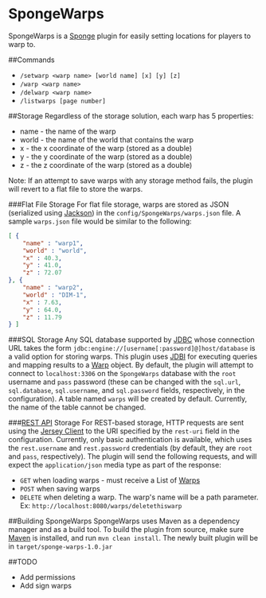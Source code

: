 # SpongeWarps
SpongeWarps is a [Sponge](https://www.spongepowered.org/) plugin for easily setting locations for players to warp to.

##Commands
* `/setwarp <warp name> [world name] [x] [y] [z]`
* `/warp <warp name>`
* `/delwarp <warp name>`
* `/listwarps [page number]`

##Storage
Regardless of the storage solution, each warp has 5 properties:
* name - the name of the warp
* world - the name of the world that contains the warp
* x - the x coordinate of the warp (stored as a double)
* y - the y coordinate of the warp (stored as a double)
* z - the z coordinate of the warp (stored as a double)

Note: If an attempt to save warps with any storage method fails, the plugin will revert to a flat file to store the warps.

###Flat File Storage
For flat file storage, warps are stored as JSON (serialized using [Jackson](http://wiki.fasterxml.com/JacksonHome)) in the `config/SpongeWarps/warps.json` file. A sample `warps.json` file would be similar to the following:

```json
[ {
    "name" : "warp1",
    "world" : "world",
    "x" : 40.3,
    "y" : 41.0,
    "z" : 72.07
}, {
    "name" : "warp2",
    "world" : "DIM-1",
    "x" : 7.63,
    "y" : 64.0,
    "z" : 11.79
} ]
```
###SQL Storage
Any SQL database supported by [JDBC](http://www.oracle.com/technetwork/java/overview-141217.html) whose connection URL takes the form `jdbc:engine://[username[:password]@]host/database` is a valid option for storing warps. This plugin uses [JDBI](http://jdbi.org/) for executing queries and mapping results to a [Warp](https://github.com/BlockLaunch/SpongeWarps/blob/master/src/main/java/com/blocklaunch/spongewarps/Warp.java) object. By default, the plugin will attempt to connect to `localhost:3306` on the `SpongeWarps` database with the `root` username and `pass` password (these can be changed with the `sql.url`, `sql.database`, `sql.username`, and `sql.password` fields, respectively, in the configuration). A table named `warps` will be created by default. Currently, the name of the table cannot be changed.

###[REST API](http://en.wikipedia.org/wiki/Representational_state_transfer) Storage
For REST-based storage, HTTP requests are sent using the  [Jersey Client](https://jersey.java.net/documentation/latest/client.html) to the URI specified by the `rest-uri` field in the configuration. Currently, only basic authentication is available, which uses the `rest.username` and `rest.password` credentials (by default, they are `root` and `pass`, respectively). The plugin will send the following requests, and will expect the `application/json` media type as part of the response:
* `GET` when loading warps - must receive a List of [Warps](https://github.com/BlockLaunch/SpongeWarps/blob/master/src/main/java/com/blocklaunch/spongewarps/Warp.java)
* `POST` when saving warps
* `DELETE` when deleting a warp. The warp's name will be a path parameter. Ex: `http://localhost:8080/warps/deletethiswarp`

##Building SpongeWarps
SpongeWarps uses Maven as a dependency manager and as a build tool. To build the plugin from source, make sure [Maven](https://maven.apache.org/download.cgi) is installed, and run `mvn clean install`. The newly built plugin will be in `target/sponge-warps-1.0.jar`

##TODO
* Add permissions
* Add sign warps
